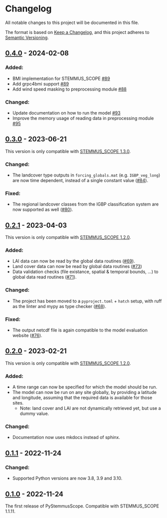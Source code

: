 # Changelog
All notable changes to this project will be documented in this file.

The format is based on [Keep a Changelog](https://keepachangelog.com/en/1.0.0/),
and this project adheres to [Semantic Versioning](https://semver.org/spec/v2.0.0.html).

## [0.4.0] - 2024-02-08

### Added:

- BMI implementation for STEMMUS_SCOPE [#89](https://github.com/EcoExtreML/STEMMUS_SCOPE_Processing/pull/89)
- Add grpc4bmi support [#89](https://github.com/EcoExtreML/STEMMUS_SCOPE_Processing/pull/89)
- Add wind speed masking to preprocessing module [#88](https://github.com/EcoExtreML/STEMMUS_SCOPE_Processing/pull/88)

### Changed:

- Update documentation on how to run the model [#93](https://github.com/EcoExtreML/STEMMUS_SCOPE_Processing/pull/93)
- Improve the memory usage of reading data in preprocessing module [#95](https://github.com/EcoExtreML/STEMMUS_SCOPE_Processing/pull/95)


## [0.3.0] - 2023-06-21
<!-- markdown-link-check-disable-next-line -->
This version is only compatible with [STEMMUS_SCOPE 1.3.0](https://github.com/EcoExtreML/STEMMUS_SCOPE/releases/tag/1.3.0).

### Changed:
- The landcover type outputs in `forcing_globals.mat` (e.g. `IGBP_veg_long`) are now time dependent, instead of a single constant value ([#84](https://github.com/EcoExtreML/STEMMUS_SCOPE_Processing/pull/84)).

### Fixed:
- The regional landcover classes from the IGBP classification system are now supported as well ([#80](https://github.com/EcoExtreML/STEMMUS_SCOPE_Processing/pull/80)).

## [0.2.1] - 2023-04-03
This version is only compatible with [STEMMUS_SCOPE 1.2.0](https://github.com/EcoExtreML/STEMMUS_SCOPE/releases/tag/1.2.0).

### Added:
- LAI data can now be read by the global data routines ([#69](https://github.com/EcoExtreML/STEMMUS_SCOPE_Processing/pull/69)).
- Land cover data can now be read by global data routines ([#73](https://github.com/EcoExtreML/STEMMUS_SCOPE_Processing/pull/73))
- Data validation checks (file existance, spatial & temporal bounds, ...) to global data read routines ([#71](https://github.com/EcoExtreML/STEMMUS_SCOPE_Processing/pull/71)).

### Changed:
- The project has been moved to a `pyproject.toml` + `hatch` setup, with ruff as the linter and mypy as type checker ([#68](https://github.com/EcoExtreML/STEMMUS_SCOPE_Processing/pull/68)).

### Fixed:
- The output netcdf file is again compatible to the model evaluation website ([#76](https://github.com/EcoExtreML/STEMMUS_SCOPE_Processing/pull/76)).

## [0.2.0] - 2023-02-21
This version is only compatible with [STEMMUS_SCOPE 1.2.0](https://github.com/EcoExtreML/STEMMUS_SCOPE/releases/tag/1.2.0).

### Added:
 - A time range can now be specified for which the model should be run.
 - The model can now be run on any site globally, by providing a latitude and longitude, assuming that the required data is available for those sites.
     - Note: land cover and LAI are not dynamically retrieved yet, but use a dummy value.

### Changed:
 - Documentation now uses mkdocs instead of sphinx.

## [0.1.1] - 2022-11-24
### Changed:
- Supported Python versions are now 3.8, 3.9 and 3.10.

## [0.1.0] - 2022-11-24
The first release of PyStemmusScope. Compatible with STEMMUS_SCOPE 1.1.11.

[Unreleased]: https://github.com/EcoExtreML/STEMMUS_SCOPE_Processing/compare/v0.3.0...HEAD
[0.1.0]: https://github.com/EcoExtreML/STEMMUS_SCOPE_Processing/releases/tag/v0.1.0
[0.1.1]: https://github.com/EcoExtreML/STEMMUS_SCOPE_Processing/releases/tag/v0.1.1
[0.2.0]: https://github.com/EcoExtreML/STEMMUS_SCOPE_Processing/releases/tag/v0.2.0
[0.2.1]: https://github.com/EcoExtreML/STEMMUS_SCOPE_Processing/releases/tag/v0.2.1
[0.3.0]: https://github.com/EcoExtreML/STEMMUS_SCOPE_Processing/releases/tag/v0.3.0
[0.4.0]: https://github.com/EcoExtreML/STEMMUS_SCOPE_Processing/releases/tag/v0.4.0
